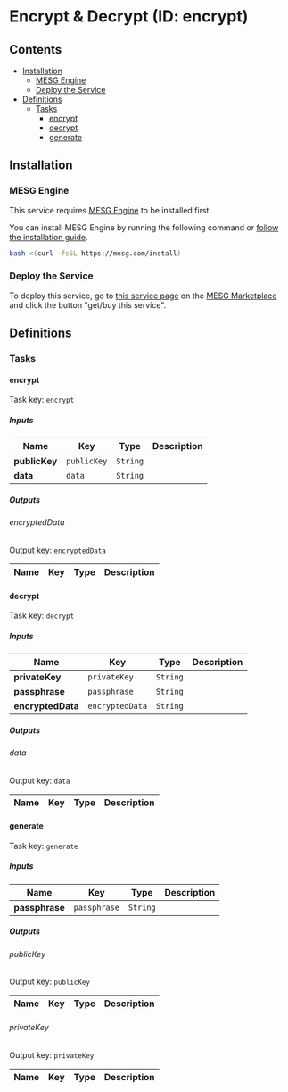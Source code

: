 # Encrypt &amp; Decrypt (ID: encrypt)



## Contents

- [Installation](#Installation)
  - [MESG Engine](#MESG-Engine)
  - [Deploy the Service](#Service)
- [Definitions](#Definitions)
  - [Tasks](#Tasks)
    - [encrypt](#encrypt)
    - [decrypt](#decrypt)
    - [generate](#generate)

## Installation

### MESG Engine

This service requires [MESG Engine](https://github.com/mesg-foundation/engine) to be installed first.

You can install MESG Engine by running the following command or [follow the installation guide](https://docs.mesg.com/guide/start-here/installation.html).

```bash
bash <(curl -fsSL https://mesg.com/install)
```

### Deploy the Service

To deploy this service, go to [this service page](https://marketplace.mesg.com/services/encrypt) on the [MESG Marketplace](https://marketplace.mesg.com) and click the button "get/buy this service".

## Definitions


### Tasks

#### encrypt

Task key: `encrypt`



##### Inputs

| **Name** | **Key** | **Type** | **Description** |
| --- | --- | --- | --- |
| **publicKey** | `publicKey` | `String` |  |
| **data** | `data` | `String` |  |
  
##### Outputs

###### encryptedData

Output key: `encryptedData`



| **Name** | **Key** | **Type** | **Description** |
| --- | --- | --- | --- |

#### decrypt

Task key: `decrypt`



##### Inputs

| **Name** | **Key** | **Type** | **Description** |
| --- | --- | --- | --- |
| **privateKey** | `privateKey` | `String` |  |
| **passphrase** | `passphrase` | `String` |  |
| **encryptedData** | `encryptedData` | `String` |  |
  
##### Outputs

###### data

Output key: `data`



| **Name** | **Key** | **Type** | **Description** |
| --- | --- | --- | --- |

#### generate

Task key: `generate`



##### Inputs

| **Name** | **Key** | **Type** | **Description** |
| --- | --- | --- | --- |
| **passphrase** | `passphrase` | `String` |  |
  
##### Outputs

###### publicKey

Output key: `publicKey`



| **Name** | **Key** | **Type** | **Description** |
| --- | --- | --- | --- |

###### privateKey

Output key: `privateKey`



| **Name** | **Key** | **Type** | **Description** |
| --- | --- | --- | --- |


